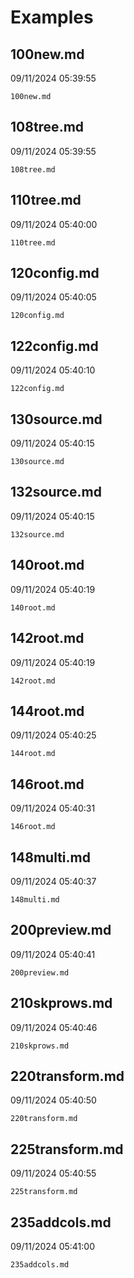 # Examples

## 100new.md
09/11/2024 05:39:55

```{.include }
100new.md
```

## 108tree.md
09/11/2024 05:39:55

```{.include }
108tree.md
```

## 110tree.md
09/11/2024 05:40:00

```{.include }
110tree.md
```

## 120config.md
09/11/2024 05:40:05

```{.include }
120config.md
```

## 122config.md
09/11/2024 05:40:10

```{.include }
122config.md
```

## 130source.md
09/11/2024 05:40:15

```{.include }
130source.md
```

## 132source.md
09/11/2024 05:40:15

```{.include }
132source.md
```

## 140root.md
09/11/2024 05:40:19

```{.include }
140root.md
```

## 142root.md
09/11/2024 05:40:19

```{.include }
142root.md
```

## 144root.md
09/11/2024 05:40:25

```{.include }
144root.md
```

## 146root.md
09/11/2024 05:40:31

```{.include }
146root.md
```

## 148multi.md
09/11/2024 05:40:37

```{.include }
148multi.md
```

## 200preview.md
09/11/2024 05:40:41

```{.include }
200preview.md
```

## 210skprows.md
09/11/2024 05:40:46

```{.include }
210skprows.md
```

## 220transform.md
09/11/2024 05:40:50

```{.include }
220transform.md
```

## 225transform.md
09/11/2024 05:40:55

```{.include }
225transform.md
```

## 235addcols.md
09/11/2024 05:41:00

```{.include }
235addcols.md
```

